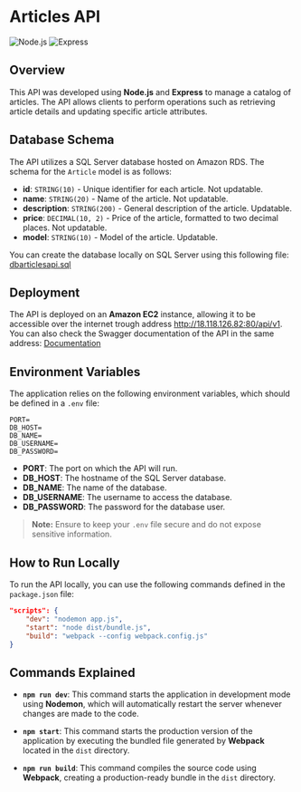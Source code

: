 # Articles API

![Node.js](https://img.icons8.com/color/48/000000/nodejs.png) ![Express](https://img.icons8.com/color/48/000000/express.png)

## Overview

This API was developed using **Node.js** and **Express** to manage a catalog of articles. The API allows clients to perform operations such as retrieving article details and updating specific article attributes.

## Database Schema

The API utilizes a SQL Server database hosted on Amazon RDS. The schema for the `Article` model is as follows:

- **id**: `STRING(10)` - Unique identifier for each article. Not updatable.
- **name**: `STRING(20)` - Name of the article. Not updatable.
- **description**: `STRING(200)` - General description of the article. Updatable.
- **price**: `DECIMAL(10, 2)` - Price of the article, formatted to two decimal places. Not updatable.
- **model**: `STRING(10)` - Model of the article. Updatable.

You can create the database locally on SQL Server using this following file: [dbarticlesapi.sql](https://github.com/David117M-a/articles-api/blob/master/dbarticlesapi.sql)

## Deployment

The API is deployed on an **Amazon EC2** instance, allowing it to be accessible over the internet trough address http://18.118.126.82:80/api/v1. You can also check the Swagger documentation of the API in the same address: 
[Documentation](http://18.118.126.82:80/api/v1)

## Environment Variables

The application relies on the following environment variables, which should be defined in a `.env` file:

```.env
PORT=
DB_HOST=
DB_NAME=
DB_USERNAME=
DB_PASSWORD=
```

- **PORT**: The port on which the API will run.
- **DB_HOST**: The hostname of the SQL Server database.
- **DB_NAME**: The name of the database.
- **DB_USERNAME**: The username to access the database.
- **DB_PASSWORD**: The password for the database user.

> **Note:** Ensure to keep your `.env` file secure and do not expose sensitive information.

## How to Run Locally

To run the API locally, you can use the following commands defined in the `package.json` file:

```json
"scripts": {
    "dev": "nodemon app.js",
    "start": "node dist/bundle.js",
    "build": "webpack --config webpack.config.js"
}
```

## Commands Explained

- **`npm run dev`**: This command starts the application in development mode using **Nodemon**, which will automatically restart the server whenever changes are made to the code.

- **`npm start`**: This command starts the production version of the application by executing the bundled file generated by **Webpack** located in the `dist` directory.

- **`npm run build`**: This command compiles the source code using **Webpack**, creating a production-ready bundle in the `dist` directory.